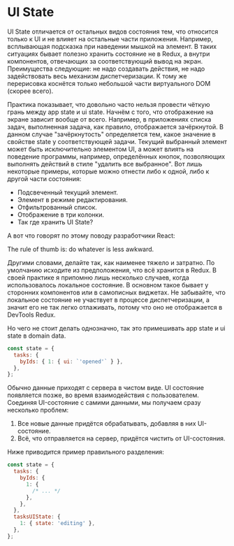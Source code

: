 # UI State

UI State отличается от остальных видов состояния тем, что относится только к UI и не влияет на остальные части приложения. Например, всплывающая подсказка при наведении мышкой на элемент. В таких ситуациях бывает полезно хранить состояние не в Redux, а внутри компонентов, отвечающих за соответствующий вывод на экран. Преимущества следующие: не надо создавать действия, не надо задействовать весь механизм диспетчеризации. К тому же перерисовка коснётся только небольшой части виртуального DOM (скорее всего).

Практика показывает, что довольно часто нельзя провести чёткую грань между app state и ui state. Начнём с того, что отображение на экране зависит вообще от всего. Например, в приложениях списка задач, выполненная задача, как правило, отображается зачёркнутой. В данном случае "зачёркнутость" определяется тем, какое значение в свойстве state у соответствующей задачи. Текущий выбранный элемент может быть исключительно элементом UI, а может влиять на поведение программы, например, определённых кнопок, позволяющих выполнять действий в стиле "удалить все выбранное". Вот лишь некоторые примеры, которые можно отнести либо к одной, либо к другой части состояния:

- Подсвеченный текущий элемент.
- Элемент в режиме редактирования.
- Отфильтрованный список.
- Отображение в три колонки.
- Так где хранить UI State?

А вот что говорят по этому поводу разработчики React:

The rule of thumb is: do whatever is less awkward.

Другими словами, делайте так, как наименее тяжело и затратно. По умолчанию исходите из предположения, что всё хранится в Redux. В своей практике я припомню лишь несколько случаев, когда использовалось локальное состояние. В основном такое бывает у сторонних компонентов или в самописных виджетах. Не забывайте, что локальное состояние не участвует в процессе диспетчеризации, а значит его не так легко отлаживать, потому что оно не отображается в DevTools Redux.

Но чего не стоит делать однозначно, так это примешивать app state и ui state в domain data.

```javascript
const state = {
  tasks: {
    byIds: { 1: { ui: `'opened'` } },
  },
};
```

Обычно данные приходят с сервера в чистом виде. UI состояние появляется позже, во время взаимодействия с пользователем. Соединяя UI-состояние с самими данными, мы получаем сразу несколько проблем:

1. Все новые данные придётся обрабатывать, добавляя в них UI-состояние.
2. Всё, что отправляется на сервер, придётся чистить от UI-состояния.

Ниже приводится пример правильного разделения:

```javascript
const state = {
  tasks: {
    byIds: {
      1: {
        /* ... */
      },
    },
  },
  tasksUIState: {
    1: { state: 'editing' },
  },
};
```
